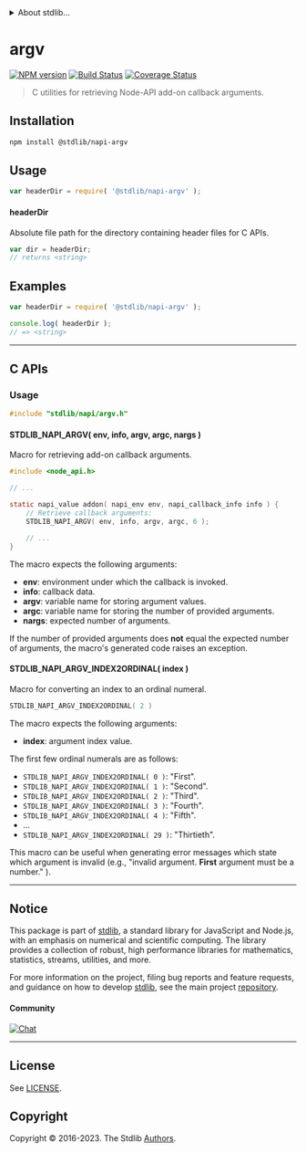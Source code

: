 <!--

@license Apache-2.0

Copyright (c) 2022 The Stdlib Authors.

Licensed under the Apache License, Version 2.0 (the "License");
you may not use this file except in compliance with the License.
You may obtain a copy of the License at

   http://www.apache.org/licenses/LICENSE-2.0

Unless required by applicable law or agreed to in writing, software
distributed under the License is distributed on an "AS IS" BASIS,
WITHOUT WARRANTIES OR CONDITIONS OF ANY KIND, either express or implied.
See the License for the specific language governing permissions and
limitations under the License.

-->


<details>
  <summary>
    About stdlib...
  </summary>
  <p>We believe in a future in which the web is a preferred environment for numerical computation. To help realize this future, we've built stdlib. stdlib is a standard library, with an emphasis on numerical and scientific computation, written in JavaScript (and C) for execution in browsers and in Node.js.</p>
  <p>The library is fully decomposable, being architected in such a way that you can swap out and mix and match APIs and functionality to cater to your exact preferences and use cases.</p>
  <p>When you use stdlib, you can be absolutely certain that you are using the most thorough, rigorous, well-written, studied, documented, tested, measured, and high-quality code out there.</p>
  <p>To join us in bringing numerical computing to the web, get started by checking us out on <a href="https://github.com/stdlib-js/stdlib">GitHub</a>, and please consider <a href="https://opencollective.com/stdlib">financially supporting stdlib</a>. We greatly appreciate your continued support!</p>
</details>

# argv

[![NPM version][npm-image]][npm-url] [![Build Status][test-image]][test-url] [![Coverage Status][coverage-image]][coverage-url] <!-- [![dependencies][dependencies-image]][dependencies-url] -->

> C utilities for retrieving Node-API add-on callback arguments.

<!-- Section to include introductory text. Make sure to keep an empty line after the intro `section` element and another before the `/section` close. -->

<section class="intro">

</section>

<!-- /.intro -->

<!-- Package usage documentation. -->

<section class="installation">

## Installation

```bash
npm install @stdlib/napi-argv
```

</section>

<section class="usage">

## Usage

```javascript
var headerDir = require( '@stdlib/napi-argv' );
```

#### headerDir

Absolute file path for the directory containing header files for C APIs.

```javascript
var dir = headerDir;
// returns <string>
```

</section>

<!-- /.usage -->

<!-- Package usage notes. Make sure to keep an empty line after the `section` element and another before the `/section` close. -->

<section class="notes">

</section>

<!-- /.notes -->

<!-- Package usage examples. -->

<section class="examples">

## Examples

```javascript
var headerDir = require( '@stdlib/napi-argv' );

console.log( headerDir );
// => <string>
```

</section>

<!-- /.examples -->

<!-- C interface documentation. -->

* * *

<section class="c">

## C APIs

<!-- Section to include introductory text. Make sure to keep an empty line after the intro `section` element and another before the `/section` close. -->

<section class="intro">

</section>

<!-- /.intro -->

<!-- C usage documentation. -->

<section class="usage">

### Usage

```c
#include "stdlib/napi/argv.h"
```

#### STDLIB_NAPI_ARGV( env, info, argv, argc, nargs )

Macro for retrieving add-on callback arguments.

```c
#include <node_api.h>

// ...

static napi_value addon( napi_env env, napi_callback_info info ) {
    // Retrieve callback arguments:
    STDLIB_NAPI_ARGV( env, info, argv, argc, 6 );

    // ...
}
```

The macro expects the following arguments:

-   **env**: environment under which the callback is invoked.
-   **info**: callback data.
-   **argv**: variable name for storing argument values.
-   **argc**: variable name for storing the number of provided arguments.
-   **nargs**: expected number of arguments.

If the number of provided arguments does **not** equal the expected number of arguments, the macro's generated code raises an exception.

#### STDLIB_NAPI_ARGV_INDEX2ORDINAL( index )

Macro for converting an index to an ordinal numeral.

```c
STDLIB_NAPI_ARGV_INDEX2ORDINAL( 2 )
```

The macro expects the following arguments:

-   **index**: argument index value.

The first few ordinal numerals are as follows:

-   `STDLIB_NAPI_ARGV_INDEX2ORDINAL( 0 )`: "First".
-   `STDLIB_NAPI_ARGV_INDEX2ORDINAL( 1 )`: "Second".
-   `STDLIB_NAPI_ARGV_INDEX2ORDINAL( 2 )`: "Third".
-   `STDLIB_NAPI_ARGV_INDEX2ORDINAL( 3 )`: "Fourth".
-   `STDLIB_NAPI_ARGV_INDEX2ORDINAL( 4 )`: "Fifth".
-   ...
-   `STDLIB_NAPI_ARGV_INDEX2ORDINAL( 29 )`: "Thirtieth".

This macro can be useful when generating error messages which state which argument is invalid (e.g., "invalid argument. **First** argument must be a number." ).

</section>

<!-- /.usage -->

<!-- C API usage notes. Make sure to keep an empty line after the `section` element and another before the `/section` close. -->

<section class="notes">

</section>

<!-- /.notes -->

<!-- C API usage examples. -->

<section class="examples">

</section>

<!-- /.examples -->

</section>

<!-- /.c -->

<!-- Section to include cited references. If references are included, add a horizontal rule *before* the section. Make sure to keep an empty line after the `section` element and another before the `/section` close. -->

<section class="references">

</section>

<!-- /.references -->

<!-- Section for related `stdlib` packages. Do not manually edit this section, as it is automatically populated. -->

<section class="related">

</section>

<!-- /.related -->

<!-- Section for all links. Make sure to keep an empty line after the `section` element and another before the `/section` close. -->


<section class="main-repo" >

* * *

## Notice

This package is part of [stdlib][stdlib], a standard library for JavaScript and Node.js, with an emphasis on numerical and scientific computing. The library provides a collection of robust, high performance libraries for mathematics, statistics, streams, utilities, and more.

For more information on the project, filing bug reports and feature requests, and guidance on how to develop [stdlib][stdlib], see the main project [repository][stdlib].

#### Community

[![Chat][chat-image]][chat-url]

---

## License

See [LICENSE][stdlib-license].


## Copyright

Copyright &copy; 2016-2023. The Stdlib [Authors][stdlib-authors].

</section>

<!-- /.stdlib -->

<!-- Section for all links. Make sure to keep an empty line after the `section` element and another before the `/section` close. -->

<section class="links">

[npm-image]: http://img.shields.io/npm/v/@stdlib/napi-argv.svg
[npm-url]: https://npmjs.org/package/@stdlib/napi-argv

[test-image]: https://github.com/stdlib-js/napi-argv/actions/workflows/test.yml/badge.svg?branch=v0.1.1
[test-url]: https://github.com/stdlib-js/napi-argv/actions/workflows/test.yml?query=branch:v0.1.1

[coverage-image]: https://img.shields.io/codecov/c/github/stdlib-js/napi-argv/main.svg
[coverage-url]: https://codecov.io/github/stdlib-js/napi-argv?branch=main

<!--

[dependencies-image]: https://img.shields.io/david/stdlib-js/napi-argv.svg
[dependencies-url]: https://david-dm.org/stdlib-js/napi-argv/main

-->

[chat-image]: https://img.shields.io/gitter/room/stdlib-js/stdlib.svg
[chat-url]: https://app.gitter.im/#/room/#stdlib-js_stdlib:gitter.im

[stdlib]: https://github.com/stdlib-js/stdlib

[stdlib-authors]: https://github.com/stdlib-js/stdlib/graphs/contributors

[stdlib-license]: https://raw.githubusercontent.com/stdlib-js/napi-argv/main/LICENSE

</section>

<!-- /.links -->
